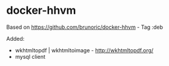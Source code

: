 docker-hhvm
===========

Based on https://github.com/brunoric/docker-hhvm - Tag :deb

Added:

- wkhtmltopdf | wkhtmltoimage - http://wkhtmltopdf.org/
- mysql client
